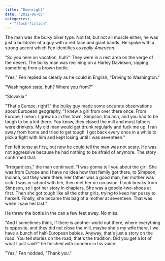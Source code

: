 ```yaml
---
title: "Downright"
date: "2012-06-05"
categories: 
  - "flash-fiction"
---
```


The man was the bulky biker type. Not fat, but not all muscle either, he was just a bulldozer of a guy with a red face and giant hands. He spoke with a strong accent which Fen identifies as _really American_.

"So you here on vacation, huh?" They were in a rest area on the verge of the desert. The bulky man was reclining on a Harley Davidson, sipping something from a brown bottle.

"Yes," Fen replied as clearly as he could in English, "Driving to Washington."

"Washington state, huh? Where you from?"

"Slovakia."

"That's Europe, right?" the bulky guy made some accurate observations about European geography, "I knew a girl from over there once. From Europe, I mean. I grew up in this town, Simpson, Indiana, and you had to be tough to be a kid there. You know, they closed the mill and most fathers were drinkers. My old man would get drunk regularly and fuck me up. I ran away from home and tried to get tough. I got back every once in a while to pick a fight with him and kept losing until I was seventeen."

Fen felt tense at first, but now he could tell the man was not scary. He was not aggressive because he had nothing to be afraid of anymore. The story confirmed that.

"Irregardless," the man continued, "I was gonna tell you about the girl. She was from Europe and I have no idea how that family got there, to Simpson, Indiana, but they were there. Her father was a good man, her mother was sick. I was in school with her, then met her on occasion. I took breaks from Simpson, so I got her story in chapters. She was a goodie-two-shoes at first. Then she got tough like all the other girls, trying to keep her pussy to herself. Finally, she became this bag of a mother at seventeen. That was when I saw her last."

He threw the bottle in the can a few feet away. No miss.

"And I sometimes think, if there is another world out there, where everything is opposite, and they did not close the mill, maybe she's my wife there. I we have a bunch of half-European babies. Anyway, that's just a story on the road. You tell stories on the road, that's the tradition. Did you get a lot of what I just said?" he finished with concern in his voice.

"Yes," Fen nodded, "Thank you."
